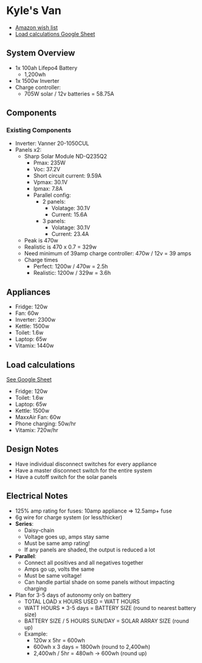# Kyle's Van

- [Amazon wish list](https://smile.amazon.com/hz/wishlist/ls/2UEBMG8BSWQO9?ref_=wl_dp_add_item_to_list)
- [Load calculations Google Sheet](https://docs.google.com/spreadsheets/d/1SxFsj5xPVnLx2yNxhEEx6YxGCWcOJNQjID-fIwVTki8/edit#gid=0)

## System Overview

- 1x 100ah Lifepo4 Battery
  - 1,200wh
- 1x 1500w Inverter
- Charge controller:
  - 705W solar / 12v batteries = 58.75A

## Components

### Existing Components

- Inverter: Vanner 20-1050CUL
- Panels x2:
  - Sharp Solar Module ND-Q235Q2
    - Pmax: 235W
    - Voc: 37.2V
    - Short circuit current: 9.59A
    - Vpmax: 30.1V
    - Ipmax: 7.8A
    - Parallel config:
      - 2 panels:
        - Volatage: 30.1V
        - Current: 15.6A
      - 3 panels:
        - Volatage: 30.1V
        - Current: 23.4A
  - Peak is 470w
  - Realistic is 470 x 0.7 = 329w
  - Need minimum of 39amp charge controller: 470w / 12v = 39 amps
  - Charge times
    - Perfect: 1200w / 470w = 2.5h
    - Realistic: 1200w / 329w = 3.6h

## Appliances

- Fridge: 120w
- Fan: 60w
- Inverter: 2300w
- Kettle: 1500w
- Toilet: 1.6w
- Laptop: 65w
- Vitamix: 1440w

## Load calculations

[See Google Sheet](https://docs.google.com/spreadsheets/d/1SxFsj5xPVnLx2yNxhEEx6YxGCWcOJNQjID-fIwVTki8/edit#gid=0)

- Fridge: 120w
- Toilet: 1.6w
- Laptop: 65w
- Kettle: 1500w
- MaxxAir Fan: 60w
- Phone charging: 50w/hr
- Vitamix: 720w/hr

## Design Notes

- Have individual disconnect switches for every appliance
- Have a master disconnect switch for the entire system
- Have a cutoff switch for the solar panels

## Electrical Notes

- 125% amp rating for fuses: 10amp appliance => 12.5amp+ fuse
- 6g wire for charge system (or less/thicker)
- **Series**:
  - Daisy-chain
  - Voltage goes up, amps stay same
  - Must be same amp rating!
  - If any panels are shaded, the output is reduced a lot
- **Parallel**:
  - Connect all positives and all negatives together
  - Amps go up, volts the same
  - Must be same voltage!
  - Can handle partial shade on some panels without impacting charging
- Plan for 3-5 days of autonomy only on battery
  - TOTAL LOAD x HOURS USED = WATT HOURS
  - WATT HOURS \* 3-5 days = BATTERY SIZE (round to nearest battery size)
  - BATTERY SIZE / 5 HOURS SUN/DAY = SOLAR ARRAY SIZE (round up)
  - Example:
    - 120w x 5hr = 600wh
    - 600wh x 3 days = 1800wh (round to 2,400wh)
    - 2,400wh / 5hr = 480wh -> 600wh (round up)
